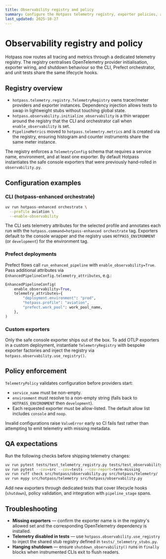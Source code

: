 ```yaml
---
title: Observability registry and policy
summary: Configure the Hotpass telemetry registry, exporter policies, and QA expectations.
last_updated: 2025-10-27
---
```


# Observability registry and policy

Hotpass now routes all tracing and metrics through a dedicated telemetry registry. The
registry centralises OpenTelemetry provider initialisation, exporter wiring, and shutdown
behaviour so the CLI, Prefect orchestrator, and unit tests share the same lifecycle hooks.

## Registry overview

- `hotpass.telemetry.registry.TelemetryRegistry` owns tracer/meter providers and exporter
  instances. Dependency injection allows tests to swap in lightweight stubs without
  touching global state.
- `hotpass.observability.initialize_observability` is a thin wrapper around the registry
  that the CLI and orchestrator call when `enable_observability` is set.
- `PipelineMetrics` moved to `hotpass.telemetry.metrics` and is created via the registry,
  ensuring histogram and counter instruments share the same meter instance.

The registry enforces a `TelemetryConfig` schema that requires a service name, environment,
and at least one exporter. By default Hotpass instantiates the safe console exporters that
were previously hand-rolled in `observability.py`.

## Configuration examples

### CLI (hotpass-enhanced orchestrate)

```bash
uv run hotpass-enhanced orchestrate \
  --profile aviation \
  --enable-observability
```

The CLI sets telemetry attributes for the selected profile and annotates each run with the
`hotpass.command=hotpass-enhanced orchestrate` tag. Exporters default to the console
wrapper and the registry uses `HOTPASS_ENVIRONMENT` (or `development`) for the environment
tag.

### Prefect deployments

Prefect flows call `run_enhanced_pipeline` with `enable_observability=True`. Pass
additional attributes via `EnhancedPipelineConfig.telemetry_attributes`, e.g.:

```python
EnhancedPipelineConfig(
    enable_observability=True,
    telemetry_attributes={
        "deployment.environment": "prod",
        "hotpass.profile": "aviation",
        "prefect.work_pool": work_pool_name,
    },
)
```

### Custom exporters

Only the safe console exporter ships out of the box. To add OTLP exporters in a custom
deployment, instantiate `TelemetryRegistry` with bespoke exporter factories and inject the
registry via `hotpass.observability.use_registry()`.

## Policy enforcement

`TelemetryPolicy` validates configuration before providers start:

- `service_name` must be non-empty.
- `environment` must resolve to a non-empty string (falls back to `HOTPASS_ENVIRONMENT`
  then `development`).
- Each requested exporter must be allow-listed. The default allow list includes
  `console` and `noop`.

Invalid configurations raise `ValueError` early so CI fails fast rather than attempting to
emit telemetry with missing metadata.

## QA expectations

Run the following checks before shipping telemetry changes:

```bash
uv run pytest tests/test_telemetry_registry.py tests/test_observability.py
uv run pytest --cov=src --cov=tests --cov-report=term-missing
uv run ruff check src/hotpass/observability.py src/hotpass/telemetry/
uv run mypy src/hotpass/telemetry src/hotpass/observability.py
```

Add new exporters through dedicated tests that cover lifecycle hooks (`shutdown`), policy
validation, and integration with `pipeline_stage` spans.

## Troubleshooting

- **Missing exporters** — confirm the exporter name is in the registry's allowed set and
  the corresponding OpenTelemetry dependency is installed.
- **Telemetry disabled in tests** — use `hotpass.observability.use_registry` to inject the
  shared stub registry defined in `tests/_telemetry_stubs.py`.
- **Hanging shutdown** — ensure `shutdown_observability()` runs in `finally` blocks when
  instrumented CLIs exit to flush readers.
